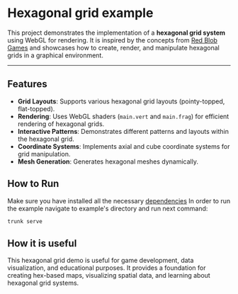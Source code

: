 # Hexagonal grid example

This project demonstrates the implementation of a **hexagonal grid system** using WebGL for rendering. It is inspired by the concepts from [Red Blob Games](https://www.redblobgames.com/grids/hexagons/) and showcases how to create, render, and manipulate hexagonal grids in a graphical environment.

---

## Features

- **Grid Layouts**: Supports various hexagonal grid layouts (pointy-topped, flat-topped).
- **Rendering**: Uses WebGL shaders (`main.vert` and `main.frag`) for efficient rendering of hexagonal grids.
- **Interactive Patterns**: Demonstrates different patterns and layouts within the hexagonal grid.
- **Coordinate Systems**: Implements axial and cube coordinate systems for grid manipulation.
- **Mesh Generation**: Generates hexagonal meshes dynamically.

## How to Run

Make sure you have installed all the necessary [dependencies](../../../module/min/minwebgl/readme.md)
In order to run the example navigate to example's directory and run next command:

``` bash
trunk serve
```

## How it is useful

This hexagonal grid demo is useful for game development, data visualization, and educational purposes.
It provides a foundation for creating hex-based maps, visualizing spatial data, and learning about hexagonal grid systems.
